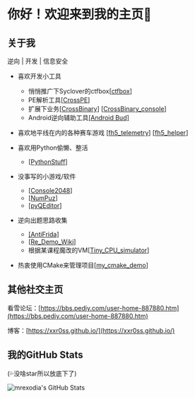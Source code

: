 # 你好！欢迎来到我的主页🎉

## 关于我
逆向 | 开发 | 信息安全

* 喜欢开发小工具
    * 悄悄推广下Syclover的ctfbox[[ctfbox](https://github.com/SycloverTeam/ctfbox)]
    * PE解析工具[[CrossPE](https://github.com/xxr0ss/CrossPE)]
    * 扩展下业务[[CrossBinary](https://github.com/xxr0ss/CrossBinary)] [[CrossBinary_console](https://github.com/xxr0ss/CrossBinary_console)]
    * Android逆向辅助工具[[Android Bud]](https://github.com/xxr0ss/AndroidBud)

* 喜欢地平线在内的各种赛车游戏 [[fh5_telemetry](https://github.com/xxr0ss/fh5_telemetry)] [[fh5_helper](https://github.com/xxr0ss/fh5_helper)]

* 喜欢用Python偷懒、整活
    * [[PythonStuff](https://github.com/xxr0ss/PythonStuff)]

* 没事写的小游戏/软件
    * [[Console2048](https://github.com/xxr0ss/Console2048)]
    * [[NumPuz](https://github.com/xxr0ss/numpuz)]
    * [[pyQEditor](https://github.com/xxr0ss/pyQEditor)]

* 逆向出题思路收集
    * [[AntiFrida]](https://github.com/xxr0ss/AntiFrida)
    * [[Re_Demo_Wiki](https://github.com/xxr0ss/Re_Demo_Wiki)]
    * 根据某课程魔改的VM[[Tiny_CPU_simulator](https://github.com/xxr0ss/Tiny_CPU_simulator)]
* 热衷使用CMake来管理项目[[my_cmake_demo](https://github.com/xxr0ss/my_cmake_demo.git)]


## 其他社交主页

看雪论坛：[https://bbs.pediy.com/user-home-887880.htm](https://bbs.pediy.com/user-home-887880.htm)

博客：[https://xxr0ss.github.io/](https://xxr0ss.github.io/)

## 我的GitHub Stats
(💦没啥star所以放底下了)

<img align="center" src="https://github-readme-stats.vercel.app/api?username=xxr0ss&show_icons=true&line_height=33&count_private=true&theme=light" alt="mrexodia's GitHub Stats" />
